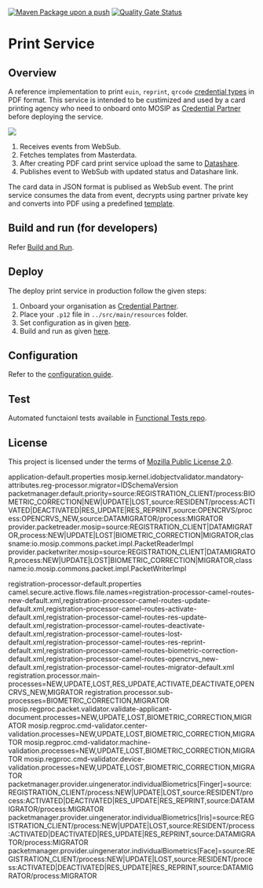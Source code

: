 [![Maven Package upon a push](https://github.com/mosip/print/actions/workflows/push_trigger.yml/badge.svg?branch=release-1.2.0.1)](https://github.com/mosip/print/actions/workflows/push_trigger.yml)
[![Quality Gate Status](https://sonarcloud.io/api/project_badges/measure?branch=release-1.2.0.1&project=mosip_admin-services&id=mosip_admin-services&metric=alert_status)](https://sonarcloud.io/dashboard?branch=release-1.2.0.1&id=mosip_admin-services)
# Print Service

## Overview
A reference implementation to print `euin`, `reprint`, `qrcode` [credential types](https://docs.mosip.io/1.2.0/modules/id-repository#credential-types) in PDF format. This service is intended to be custimized and used by a card printing agency who need to onboard onto MOSIP as [Credential Partner](https://docs.mosip.io/1.2.0/partners#credential-partner-cp) before deploying the service.  

![](docs/print-service.png)

1. Receives events from WebSub.
2. Fetches templates from Masterdata.
3. After creating PDF card print service upload the same to [Datashare](https://docs.mosip.io/1.2.0/modules/data-share).
4. Publishes event to WebSub with updated status and Datashare link.

The card data in JSON format is publised as WebSub event.  The print service consumes the data from event, decrypts using partner private key and converts into PDF using a predefined [template](docs/configuration.md#template).

## Build and run (for developers)
Refer [Build and Run](docs/build-and-run.md).
    
## Deploy
The deploy print service in production follow the given steps:

1. Onboard your organisation as [Credential Partner](https://docs.mosip.io/1.2.0/partners).
1. Place your `.p12` file in `../src/main/resources` folder.
1. Set configuration as in given [here](docs/configuation.md).
1. Build and run as given [here](docs/build-and-run.md).

## Configuration
Refer to the [configuration guide](docs/configuration.md).

## Test
Automated functaionl tests available in [Functional Tests repo](https://github.com/mosip/mosip-functional-tests).

## License
This project is licensed under the terms of [Mozilla Public License 2.0](LICENSE).


application-default.properties
mosip.kernel.idobjectvalidator.mandatory-attributes.reg-processor.migrator=IDSchemaVersion
packetmanager.default.priority=source:REGISTRATION_CLIENT\/process:BIOMETRIC_CORRECTION|NEW|UPDATE|LOST,source:RESIDENT\/process:ACTIVATED|DEACTIVATED|RES_UPDATE|RES_REPRINT,source:OPENCRVS\/process:OPENCRVS_NEW,source:DATAMIGRATOR\/process:MIGRATOR
provider.packetreader.mosip=source:REGISTRATION_CLIENT|DATAMIGRATOR,process:NEW|UPDATE|LOST|BIOMETRIC_CORRECTION|MIGRATOR,classname:io.mosip.commons.packet.impl.PacketReaderImpl
provider.packetwriter.mosip=source:REGISTRATION_CLIENT|DATAMIGRATOR,process:NEW|UPDATE|LOST|BIOMETRIC_CORRECTION|MIGRATOR,classname:io.mosip.commons.packet.impl.PacketWriterImpl


registration-processor-default.properties
camel.secure.active.flows.file.names=registration-processor-camel-routes-new-default.xml,registration-processor-camel-routes-update-default.xml,registration-processor-camel-routes-activate-default.xml,registration-processor-camel-routes-res-update-default.xml,registration-processor-camel-routes-deactivate-default.xml,registration-processor-camel-routes-lost-default.xml,registration-processor-camel-routes-res-reprint-default.xml,registration-processor-camel-routes-biometric-correction-default.xml,registration-processor-camel-routes-opencrvs_new-default.xml,registration-processor-camel-routes-migrator-default.xml
registration.processor.main-processes=NEW,UPDATE,LOST,RES_UPDATE,ACTIVATE,DEACTIVATE,OPENCRVS_NEW,MIGRATOR
registration.processor.sub-processes=BIOMETRIC_CORRECTION,MIGRATOR
mosip.regproc.packet.validator.validate-applicant-document.processes=NEW,UPDATE,LOST,BIOMETRIC_CORRECTION,MIGRATOR
mosip.regproc.cmd-validator.center-validation.processes=NEW,UPDATE,LOST,BIOMETRIC_CORRECTION,MIGRATOR
mosip.regproc.cmd-validator.machine-validation.processes=NEW,UPDATE,LOST,BIOMETRIC_CORRECTION,MIGRATOR
mosip.regproc.cmd-validator.device-validation.processes=NEW,UPDATE,LOST,BIOMETRIC_CORRECTION,MIGRATOR
packetmanager.provider.uingenerator.individualBiometrics[Finger]=source:REGISTRATION_CLIENT\/process:NEW|UPDATE|LOST,source:RESIDENT\/process:ACTIVATED|DEACTIVATED|RES_UPDATE|RES_REPRINT,source:DATAMIGRATOR\/process:MIGRATOR
packetmanager.provider.uingenerator.individualBiometrics[Iris]=source:REGISTRATION_CLIENT\/process:NEW|UPDATE|LOST,source:RESIDENT\/process:ACTIVATED|DEACTIVATED|RES_UPDATE|RES_REPRINT,source:DATAMIGRATOR\/process:MIGRATOR
packetmanager.provider.uingenerator.individualBiometrics[Face]=source:REGISTRATION_CLIENT\/process:NEW|UPDATE|LOST,source:RESIDENT\/process:ACTIVATED|DEACTIVATED|RES_UPDATE|RES_REPRINT,source:DATAMIGRATOR\/process:MIGRATOR




